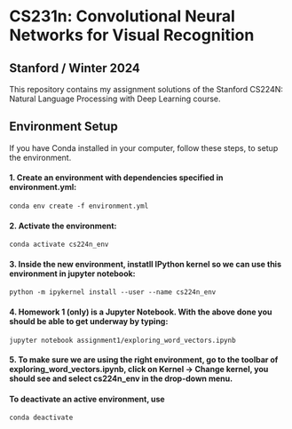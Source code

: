 # CS231n: Convolutional Neural Networks for Visual Recognition 
## Stanford / Winter 2024

This repository contains my assignment solutions of the Stanford CS224N: Natural Language Processing with Deep Learning course.



## Environment Setup
If you have Conda installed in your computer, follow these steps, to setup the environment.

#### 1. Create an environment with dependencies specified in environment.yml:  
    conda env create -f environment.yml
#### 2. Activate the environment:
    conda activate cs224n_env
#### 3. Inside the new environment, instatll IPython kernel so we can use this environment in jupyter notebook: 
    python -m ipykernel install --user --name cs224n_env
#### 4. Homework 1 (only) is a Jupyter Notebook. With the above done you should be able to get underway by typing:
    jupyter notebook assignment1/exploring_word_vectors.ipynb
#### 5. To make sure we are using the right environment, go to the toolbar of exploring_word_vectors.ipynb, click on Kernel -> Change kernel, you should see and select cs224n_env in the drop-down menu.
#### To deactivate an active environment, use
    conda deactivate